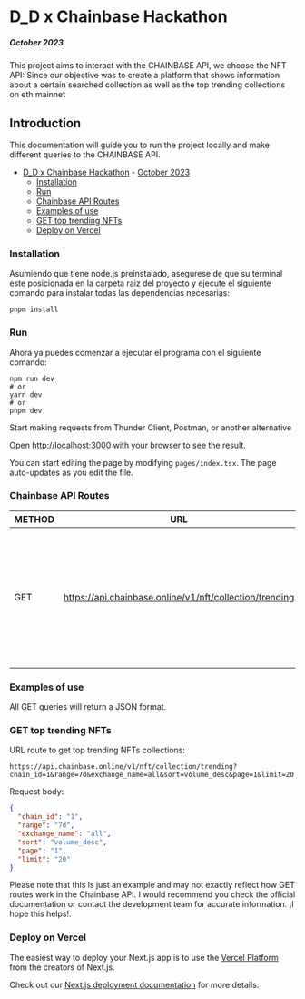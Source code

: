 # D_D x Chainbase Hackathon

##### October 2023

This project aims to interact with the CHAINBASE API, we choose the NFT API:
Since our objective was to create a platform that shows information about a
certain searched collection as well as the top trending collections on eth
mainnet

## Introduction

This documentation will guide you to run the project locally and make different
queries to the CHAINBASE API.

- [D_D x Chainbase Hackathon](#d_d-x-chainbase-hackathon) -
  [October 2023](#october-2023)
  - [Installation](#installation)
  - [Run](#run)
  - [Chainbase API Routes](#chainbase-api-routes)
  - [Examples of use](#examples-of-use)
  - [GET top trending NFTs](#get-top-trending-nfts)
  - [Deploy on Vercel](#deploy-on-vercel)

### Installation

Asumiendo que tiene node.js preinstalado, asegurese de que su terminal este
posicionada en la carpeta raiz del proyecto y ejecute el siguiente comando para
instalar todas las dependencias necesarias:

```
pnpm install
```

### Run

Ahora ya puedes comenzar a ejecutar el programa con el siguiente comando:

```
npm run dev
# or
yarn dev
# or
pnpm dev
```

Start making requests from Thunder Client, Postman, or another alternative

Open [http://localhost:3000](http://localhost:3000) with your browser to see the
result.

You can start editing the page by modifying `pages/index.tsx`. The page
auto-updates as you edit the file.

### Chainbase API Routes

| METHOD | URL                                                     | DESCRIPTION                                                                                                                                      |
| ------ | ------------------------------------------------------- | ------------------------------------------------------------------------------------------------------------------------------------------------ |
| GET    | https://api.chainbase.online/v1/nft/collection/trending | Get the most popular NFTs. The parameters `chain_id`, `range`, `exchange_name`, `sort`, `page` and `limit` must be provided as query parameters. |

### Examples of use

All GET queries will return a JSON format.

### GET top trending NFTs

URL route to get top trending NFTs collections:

`https://api.chainbase.online/v1/nft/collection/trending?chain_id=1&range=7d&exchange_name=all&sort=volume_desc&page=1&limit=20`

Request body:

```json
{
  "chain_id": "1",
  "range": "7d",
  "exchange_name": "all",
  "sort": "volume_desc",
  "page": "1",
  "limit": "20"
}
```

Please note that this is just an example and may not exactly reflect how GET
routes work in the Chainbase API. I would recommend you check the official
documentation or contact the development team for accurate information. ¡I hope
this helps!.

### Deploy on Vercel

The easiest way to deploy your Next.js app is to use the
[Vercel Platform](https://vercel.com/new?utm_medium=default-template&filter=next.js&utm_source=create-next-app&utm_campaign=create-next-app-readme)
from the creators of Next.js.

Check out our
[Next.js deployment documentation](https://nextjs.org/docs/deployment) for more
details.
